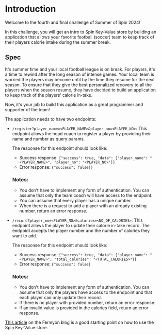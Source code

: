 # Introduction

Welcome to the fourth and final challenge of Summer of Spin 2024!

In this challenge, you will get an intro to Spin Key-Value store by building an application that allows your favorite football (soccer) team to keep track of their players calorie intake during the summer break.

## Spec

It's summer time and your local football league is on break. For players, it's a time to rewind after the long season of intense games. Your local team is worried the players may become unfit by the time they resume for the next season. To ensure that they give the best personalized recovery to all the players when the season resume, they have decided to build an application to keep track of the players' calorie in-take.

Now, it's your job to build this application as a great programmer and supporter of the team!

The application needs to have two endpoints:

- `/register?player_name=<PLAYER_NAME>&player_no=<PLAYER_NO>`: This endpoint allows the head coach to register a player by providing their name and number as query params.

  The response for this endpoint should look like:

  - Success response: `{"success": true, "data": {"player_name": "<PLAYER_NAME>", "player_no": "<PLAYER_NO>"}}`
  - Error response: `{"success": false}}`

  ### Notes:

  - You don't have to implement any form of authentication. You can assume that only the team coach will have access to the endpoint.
  - You can assume that every player has a unique number.
  - When there is a request to add a player with an already existing number, return an error response.

- `/record?player_no=<PLAYER_NO>&calories=<NO_OF_CALORIES>`: This endpoint allows the player to update their calorie in-take record. The endpoint accepts the player number and the number of calories they want to add.

  The response for this endpoint should look like:

  - Success response: `{"success": true, "data": {"player_name": "<PLAYER_NAME>", "total_calories": "<TOTAL_CALORIES>"}}`
  - Error response: `{"success": false}`

  ### Notes:

  - You don't have to implement any form of authentication. You can assume that only the players have access to the endpoint and that each player can only update their record.
  - If there is no player with provided number, return an error response.
  - If an invalid value is provided in the calories field, return an error response.

[This article](https://developer.fermyon.com/spin/v2/key-value-store-tutorial) on the Fermyon blog is a good starting point on how to use the Spin Key-Value store.
